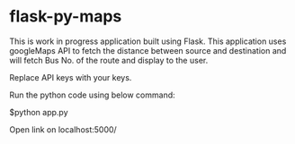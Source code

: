 # flask-py-maps
This is work in progress application built using Flask.
This application uses googleMaps API to fetch the distance between source and destination and will fetch Bus No. of the route
and display to the user.


Replace API keys with your keys.

Run the python code using below command:

$python app.py

Open link on localhost:5000/



